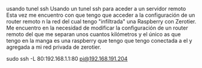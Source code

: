 usando tunel ssh
Usando un tunel ssh para aceder a un servidor remoto
Esta vez me encuentro con que tengo que acceder a la configuración de un router remoto n la red del cual tengo "infiltrada" una Raspberry con Zerotier. Me encuentro en la necesidad de modificar la configuración de un router remoto del que me separan unos cuantos kilómetros y el único as que tengo en la manga es una raspberry que tengo que tengo conectada a el y agregada a mi red privada de zerotier.

sudo ssh -L 80:192.168.1.1:80 pi@192.168.191.204
